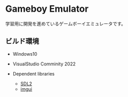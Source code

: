 # Gameboy Emulator
学習用に開発を進めているゲームボーイエミュレータです。  

## ビルド環境
- Windows10
- VisualStudio Comminity 2022

- Dependent libraries
    - [SDL2](https://www.libsdl.org/)
    - [imgui](https://github.com/ocornut/imgui)
